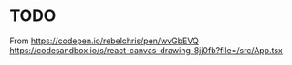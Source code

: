 # TODO
From https://codepen.io/rebelchris/pen/wvGbEVQ
https://codesandbox.io/s/react-canvas-drawing-8jj0fb?file=/src/App.tsx
